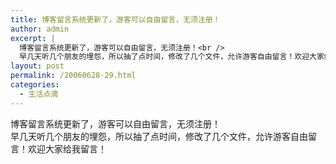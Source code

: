 ```yaml
---
title: 博客留言系统更新了，游客可以自由留言，无须注册！
author: admin
excerpt: |
  博客留言系统更新了，游客可以自由留言，无须注册！<br />
  早几天听几个朋友的埋怨，所以抽了点时间，修改了几个文件，允许游客自由留言！欢迎大家给我留言！...
layout: post
permalink: /20060628-29.html
categories:
  - 生活点滴
---
```

博客留言系统更新了，游客可以自由留言，无须注册！  
早几天听几个朋友的埋怨，所以抽了点时间，修改了几个文件，允许游客自由留言！欢迎大家给我留言！